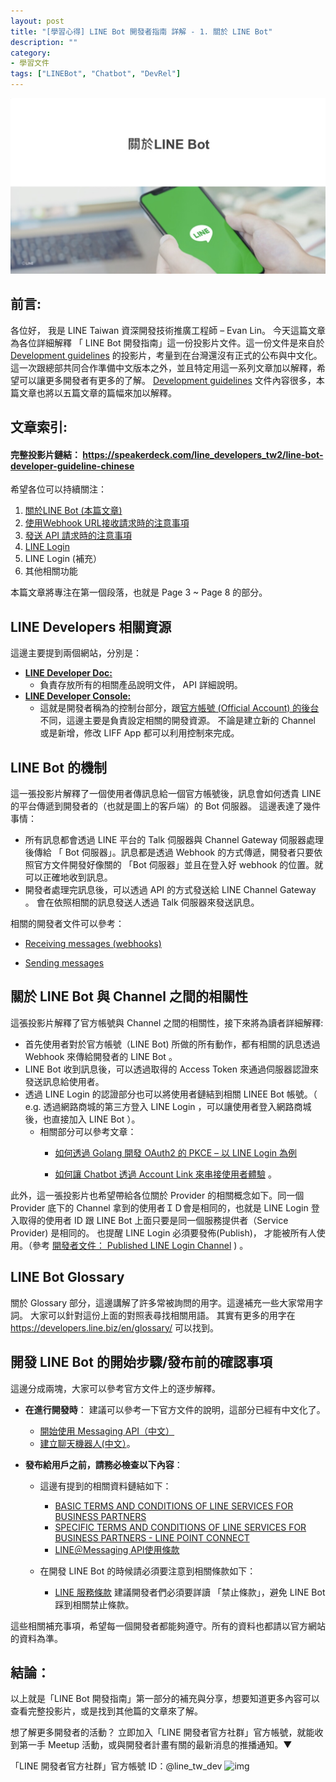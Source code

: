 ```yaml
---
layout: post
title: "[學習心得] LINE Bot 開發者指南 詳解 - 1. 關於 LINE Bot"
description: ""
category: 
- 學習文件
tags: ["LINEBot", "Chatbot", "DevRel"]
---
```


<img src="../images/2021/linebot001.jpg">

## 前言:

各位好， 我是 LINE Taiwan 資深開發技術推廣工程師 – Evan Lin。 今天這篇文章為各位詳細解釋 「 LINE Bot 開發指南」這一份投影片文件。這一份文件是來自於 [Development guidelines](https://developers.line.biz/en/docs/partner-docs/development-guidelines/) 的投影片，考量到在台灣還沒有正式的公布與中文化。這一次跟總部共同合作準備中文版本之外，並且特定用這一系列文章加以解釋，希望可以讓更多開發者有更多的了解。  [Development guidelines](https://developers.line.biz/en/docs/partner-docs/development-guidelines/)  文件內容很多，本篇文章也將以五篇文章的篇幅來加以解釋。



## 文章索引:

#### 完整投影片鏈結： <https://speakerdeck.com/line_developers_tw2/line-bot-developer-guideline-chinese>

希望各位可以持續關注：

1. [關於LINE Bot (本篇文章)](https://www.evanlin.com/2021-05-25-line-bot-guide-1/)
2. [使用Webhook URL接收請求時的注意事項](http://www.evanlin.com/line-bot-guide-2/)
3. [發送 API 請求時的注意事項](http://www.evanlin.com/line-bot-guide-3/)
4. [LINE Login](http://www.evanlin.com/line-bot-guide-4/)
5. LINE Login (補充）
6. 其他相關功能

本篇文章將專注在第一個段落，也就是 Page 3 ~ Page 8 的部分。

##  LINE Developers 相關資源

<script async class="speakerdeck-embed" data-slide="4" data-id="0e9f6182ae864568a5940cbad5ef4bec" data-ratio="1.77777777777778" src="//speakerdeck.com/assets/embed.js"></script>

這邊主要提到兩個網站，分別是：

- **[LINE Developer Doc:](https://developers.line.biz/en/docs/)**
  - 負責存放所有的相關產品說明文件， API 詳細說明。
- [**LINE Developer Console:**](https://developers.line.biz/console/)
  - 這就是開發者稱為的控制台部分，跟[官方帳號 (Official Account) 的後台](https://manager.line.biz/)不同，這邊主要是負責設定相關的開發資源。 不論是建立新的 Channel 或是新增，修改 LIFF App 都可以利用控制來完成。

## LINE Bot 的機制

<script async class="speakerdeck-embed" data-slide="5" data-id="0e9f6182ae864568a5940cbad5ef4bec" data-ratio="1.77777777777778" src="//speakerdeck.com/assets/embed.js"></script>

這一張投影片解釋了一個使用者傳訊息給一個官方帳號後，訊息會如何透貴 LINE 的平台傳遞到開發者的（也就是圖上的客戶端）的 Bot 伺服器。 這邊表達了幾件事情：

- 所有訊息都會透過 LINE 平台的 Talk 伺服器與 Channel Gateway 伺服器處理後傳給 「 Bot 伺服器」。訊息都是透過 Webhook 的方式傳遞，開發者只要依照官方文件開發好像關的 「Bot 伺服器」並且在登入好 webhook 的位置。就可以正確地收到訊息。
- 開發者處理完訊息後，可以透過 API 的方式發送給 LINE Channel Gateway 。 會在依照相關的訊息發送人透過 Talk 伺服器來發送訊息。

相關的開發者文件可以參考：  

- [Receiving messages (webhooks)](https://developers.line.biz/en/docs/messaging-api/receiving-messages/)

-  [Sending messages](https://developers.line.biz/en/docs/messaging-api/sending-messages/)


## 關於 LINE Bot 與 Channel 之間的相關性

<script async class="speakerdeck-embed" data-slide="6" data-id="0e9f6182ae864568a5940cbad5ef4bec" data-ratio="1.77777777777778" src="//speakerdeck.com/assets/embed.js"></script>

這張投影片解釋了官方帳號與 Channel 之間的相關性，接下來將為讀者詳細解釋:

- 首先使用者對於官方帳號（LINE Bot) 所做的所有動作，都有相關的訊息透過 Webhook 來傳給開發者的 LINE Bot 。
- LINE Bot 收到訊息後，可以透過取得的 Access Token 來通過伺服器認證來發送訊息給使用者。
- 透過 LINE Login 的認證部分也可以將使用者鏈結到相關 LINEE Bot 帳號。（ e.g.  透過網路商城的第三方登入 LINE Login ，可以讓使用者登入網路商城後，也直接加入 LINE Bot ）。 
  - 相關部分可以參考文章：
    - [如何透過 Golang 開發 OAuth2 的 PKCE – 以 LINE Login 為例](https://engineering.linecorp.com/zh-hant/blog/pkce-line-login/)
    
    -  [如何讓 Chatbot 透過 Account Link 來串接使用者體驗](https://engineering.linecorp.com/zh-hant/blog/how-to-use-account-link/) 。

此外，這一張投影片也希望帶給各位關於 Provider 的相關概念如下。同一個 Provider 底下的 Channel 拿到的使用者ＩＤ會是相同的，也就是 LINE Login 登入取得的使用者 ID 跟 LINE Bot 上面只要是同一個服務提供者（Service Provider) 是相同的。 也提醒 LINE Login 必須要發佈(Publish)， 才能被所有人使用。（參考 [開發者文件： Published LINE Login Channel](https://developers.line.biz/en/docs/line-login/getting-started/#step-5-publish-channel) ) 。



## LINE Bot Glossary

<script async class="speakerdeck-embed" data-slide="7" data-id="0e9f6182ae864568a5940cbad5ef4bec" data-ratio="1.77777777777778" src="//speakerdeck.com/assets/embed.js"></script>

關於 Glossary 部分，這邊講解了許多常被詢問的用字。這邊補充一些大家常用字詞。 大家可以針對這份上面的對照表尋找相關用語。 其實有更多的用字在 <https://developers.line.biz/en/glossary/> 可以找到。

## 開發 LINE Bot 的開始步驟/發布前的確認事項

<script async class="speakerdeck-embed" data-slide="8" data-id="0e9f6182ae864568a5940cbad5ef4bec" data-ratio="1.77777777777778" src="//speakerdeck.com/assets/embed.js"></script>

這邊分成兩塊，大家可以參考官方文件上的逐步解釋。

- **在進行開發時**： 建議可以參考一下官方文件的說明，這部分已經有中文化了。 

  -  [開始使用 Messaging API（中文）](https://developers.line.biz/zh-hant/docs/messaging-api/getting-started/) 
  -  [建立聊天機器人(中文）](https://developers.line.biz/zh-hant/docs/messaging-api/building-bot/#page-title)。

- **發布給用戶之前，請務必檢查以下內容**：

  - 這邊有提到的相關資料鏈結如下：

    - [BASIC TERMS AND CONDITIONS OF LINE SERVICES FOR BUSINESS PARTNERS](https://terms2.line.me/basic_terms_and_conditions_of_line_services_for_business_partner?lang=en)
    - [SPECIFIC TERMS AND CONDITIONS OF LINE SERVICES FOR BUSINESS PARTNERS - LINE POINT CONNECT](https://terms.line.me/line_PointConnect?lang=en)
    - [LINE＠Messaging API使用條款](https://terms2.line.me/LINE_Developers_Messaging_API?lang=zh-Hant)
  - 在開發 LINE Bot 的時候請必須要注意到相關條款如下：
    - [LINE 服務條款](https://terms.line.me/line_terms?lang=zh-Hant) 建議開發者們必須要詳讀 「禁止條款」，避免 LINE Bot 踩到相關禁止條款。

這些相關補充事項，希望每一個開發者都能夠遵守。所有的資料也都請以官方網站的資料為準。


## 結論：

<a id="summary"></a>

以上就是「LINE Bot 開發指南」第一部分的補充與分享，想要知道更多內容可以查看完整投影片，或是找到其他篇的文章來了解。 

想了解更多開發者的活動？  立即加入「LINE 開發者官方社群」官方帳號，就能收到第一手 Meetup 活動，或與開發者計畫有關的最新消息的推播通知。▼

「LINE 開發者官方社群」官方帳號 ID：@line_tw_dev
![img](https://www.evanlin.com/images/2020/line-tw-dev-qr.png)

